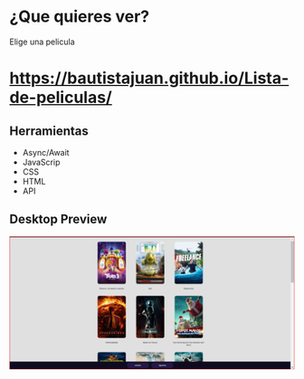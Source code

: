 # ¿Que quieres ver?
Elige una pelicula 
# https://bautistajuan.github.io/Lista-de-peliculas/


## Herramientas 
- Async/Await
- JavaScrip
- CSS
- HTML
- API

## Desktop Preview
  ![Desktop](./src/img/desktop-preview.png)

